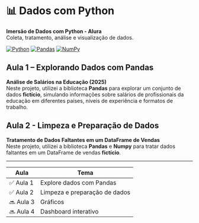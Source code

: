 # 📊 Dados com Python

**Imersão de Dados com Python - Alura**  
Coleta, tratamento, análise e visualização de dados.

[![Python](https://img.shields.io/badge/Python-3776AB?style=for-the-badge&logo=python&logoColor=white)](https://www.python.org/)
[![Pandas](https://img.shields.io/badge/Pandas-150458?style=for-the-badge&logo=pandas&logoColor=white)](https://pandas.pydata.org/)
[![NumPy](https://img.shields.io/badge/NumPy-013243?style=for-the-badge&logo=numpy&logoColor=white)](https://numpy.org/)

## Aula 1 – Explorando Dados com Pandas
**Análise de Salários na Educação (2025)**  
Neste projeto, utilizei a biblioteca **Pandas** para explorar um conjunto de dados **fictício**, simulando informações sobre salários de profissionais da educação em diferentes países, níveis de experiência e formatos de trabalho.

## Aula 2 - Limpeza e Preparação de Dados
**Tratamento de Dados Faltantes em um DataFrame de Vendas**  
Neste projeto, utilizei a biblioteca **Pandas** e **Numpy** para tratar dados faltantes em um DataFrame de vendas **fictício**.

---

| Aula | Tema
|------|------|
| ✅ Aula 1 | Explore dados com Pandas |
| ✅ Aula 2 | Limpeza e preparação de dados |
| 🔜 Aula 3 | Gráficos |
| 🔜 Aula 4 | Dashboard interativo |
